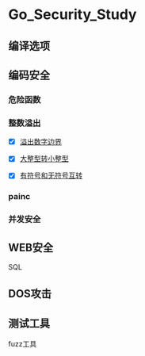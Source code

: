 # Go_Security_Study

## 编译选项

## 编码安全

### 危险函数

### 整数溢出

- [x] [溢出数字边界](整数溢出/整数溢出/#intOverFlow1)
- [x] [大整型转小整型](整数溢出/整数溢出/#intOverFlow2)
- [x] [有符号和无符号互转](整数溢出/整数溢出#intOverFlow3)


### painc

### 并发安全

## WEB安全

SQL



## DOS攻击

## 测试工具

fuzz工具
